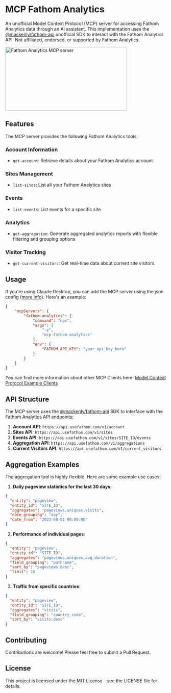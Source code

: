 # MCP Fathom Analytics

An unofficial Model Context Protocol (MCP) server for accessing Fathom Analytics data through an AI assistant. This implementation uses the [@mackenly/fathom-api](https://github.com/mackenly/fathom-api) unofficial SDK to interact with the Fathom Analytics API. Not affiliated, endorsed, or supported by Fathom Analytics.

<a href="https://glama.ai/mcp/servers/56cxbakbc4">
  <img width="380" height="200" src="https://glama.ai/mcp/servers/56cxbakbc4/badge" alt="Fathom Analytics MCP server" />
</a>

## Features

The MCP server provides the following Fathom Analytics tools:

### Account Information
- `get-account`: Retrieve details about your Fathom Analytics account

### Sites Management
- `list-sites`: List all your Fathom Analytics sites

### Events
- `list-events`: List events for a specific site

### Analytics
- `get-aggregation`: Generate aggregated analytics reports with flexible filtering and grouping options

### Visitor Tracking
- `get-current-visitors`: Get real-time data about current site visitors

## Usage
If you're using Claude Desktop, you can add the MCP server using the json config ([more info](https://modelcontextprotocol.io/quickstart/user)). Here's an example:
```json
{
    "mcpServers": {
        "fathom-analytics": {
            "command": "npx",
            "args": [
                "-y",
                "mcp-fathom-analytics"
            ],
            "env": {
                "FATHOM_API_KEY": "your_api_key_here"
            }
        }
    }
}
```

You can find more information about other MCP Clients here: [Model Context Protocol Example Clients](https://modelcontextprotocol.io/clients)

## API Structure

The MCP server uses the [@mackenly/fathom-api](https://github.com/mackenly/fathom-api) SDK to interface with the Fathom Analytics API endpoints:

1. **Account API**: `https://api.usefathom.com/v1/account`
2. **Sites API**: `https://api.usefathom.com/v1/sites`
3. **Events API**: `https://api.usefathom.com/v1/sites/SITE_ID/events`
4. **Aggregation API**: `https://api.usefathom.com/v1/aggregations`
5. **Current Visitors API**: `https://api.usefathom.com/v1/current_visitors`

## Aggregation Examples

The aggregation tool is highly flexible. Here are some example use cases:

1. **Daily pageview statistics for the last 30 days**:
```json
{
  "entity": "pageview",
  "entity_id": "SITE_ID",
  "aggregates": "pageviews,uniques,visits",
  "date_grouping": "day",
  "date_from": "2023-08-01 00:00:00"
}
```

2. **Performance of individual pages**:
```json
{
  "entity": "pageview",
  "entity_id": "SITE_ID",
  "aggregates": "pageviews,uniques,avg_duration",
  "field_grouping": "pathname",
  "sort_by": "pageviews:desc",
  "limit": 10
}
```

3. **Traffic from specific countries**:
```json
{
  "entity": "pageview",
  "entity_id": "SITE_ID",
  "aggregates": "visits",
  "field_grouping": "country_code",
  "sort_by": "visits:desc"
}
```

## Contributing

Contributions are welcome! Please feel free to submit a Pull Request.

## License

This project is licensed under the MIT License - see the LICENSE file for details.